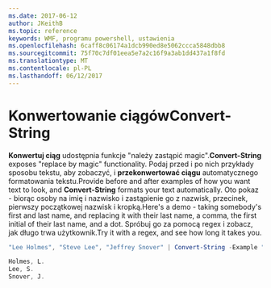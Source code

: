 ```yaml
---
ms.date: 2017-06-12
author: JKeithB
ms.topic: reference
keywords: WMF, programu powershell, ustawienia
ms.openlocfilehash: 6caff8c06174a1dcb990ed8e5062ccca5848dbb8
ms.sourcegitcommit: 75f70c7df01eea5e7a2c16f9a3ab1dd437a1f8fd
ms.translationtype: MT
ms.contentlocale: pl-PL
ms.lasthandoff: 06/12/2017
---
```

# <a name="convert-string"></a><span data-ttu-id="835f9-102">Konwertowanie ciągów</span><span class="sxs-lookup"><span data-stu-id="835f9-102">Convert-String</span></span>
<span data-ttu-id="835f9-103">**Konwertuj ciąg** udostępnia funkcje "należy zastąpić magic".</span><span class="sxs-lookup"><span data-stu-id="835f9-103">**Convert-String** exposes "replace by magic" functionality.</span></span> <span data-ttu-id="835f9-104">Podaj przed i po nich przykłady sposobu tekstu, aby zobaczyć, i **przekonwertować ciągu** automatycznego formatowania tekstu.</span><span class="sxs-lookup"><span data-stu-id="835f9-104">Provide before and after examples of how you want text to look, and **Convert-String** formats your text automatically.</span></span> <span data-ttu-id="835f9-105">Oto pokaz - biorąc osoby na imię i nazwisko i zastąpienie go z nazwisk, przecinek, pierwszy początkowej nazwisk i kropką.</span><span class="sxs-lookup"><span data-stu-id="835f9-105">Here's a demo - taking somebody's first and last name, and replacing it with their last name, a comma, the first initial of their last name, and a dot.</span></span> <span data-ttu-id="835f9-106">Spróbuj go za pomocą regex i zobacz, jak długo trwa użytkownik.</span><span class="sxs-lookup"><span data-stu-id="835f9-106">Try it with a regex, and see how long it takes you.</span></span>

```powershell
"Lee Holmes", "Steve Lee", "Jeffrey Snover" | Convert-String -Example "Bill Gates=Gates, B.","John Smith=Smith, J."

Holmes, L.
Lee, S.
Snover, J.
```

